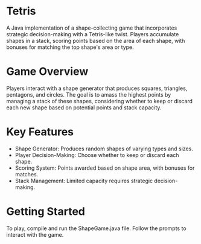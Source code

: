 # Tetris
 A Java implementation of a shape-collecting game that incorporates strategic decision-making with a Tetris-like twist. Players accumulate shapes in a stack, scoring points based on the area of each shape, with bonuses for matching the top shape's area or type.
# Game Overview
Players interact with a shape generator that produces squares, triangles, pentagons, and circles. The goal is to amass the highest points by managing a stack of these shapes, considering whether to keep or discard each new shape based on potential points and stack capacity.
# Key Features
- Shape Generator: Produces random shapes of varying types and sizes.
- Player Decision-Making: Choose whether to keep or discard each shape.
- Scoring System: Points awarded based on shape area, with bonuses for matches.
- Stack Management: Limited capacity requires strategic decision-making.
# Getting Started
To play, compile and run the ShapeGame.java file. Follow the prompts to interact with the game.
